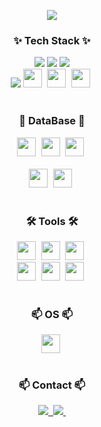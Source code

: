 <style> 
.img{height: 30px; margin-right: 5px;}
</style>

<!--타이틀 부분-->
<p align="center">
  <img src="https://github.com/BrotherZin/BrotherZin/assets/104006894/10fe3939-d33a-4c68-afca-76da1c48a144">
</p>


<!--내용 부분-->
<h3 align="center">✨ Tech Stack ✨</h3>
<div align="center">
  <img src="https://img.shields.io/badge/java-%23ED8B00.svg?style=for-the-badge&logo=openjdk&logoColor=white"  />
  <img src="https://img.shields.io/badge/javascript-F7DF1E.svg?style=for-the-badge&logo=javascript&logoColor=20232a"  />
  <img src="https://img.shields.io/badge/html5-E34F26.svg?style=for-the-badge&logo=html5&logoColor=white" />
</div>

<!-- <div align="center">
  <img src="https://img.shields.io/badge/Java-3766AB?style=flat-square&logo=Java&logoColor=white"/>&nbsp
  <img src="https://img.shields.io/badge/javascript-F7DF1E.svg?style=for-the-badge&logo=javascript&logoColor=20232a" />&nbsp
  <img src="https://img.shields.io/badge/html5-E34F26.svg?style=for-the-badge&logo=html5&logoColor=white" />&nbsp
</div> -->

<div align="center">
  <img src="https://img.shields.io/badge/Spring-6DB33F?style=flat-square&logo=Spring&logoColor=white"  />
  <img src="https://img.shields.io/badge/jQuery-0769AD?style=flat-square&logo=jQuery&logoColor=white" style="height: 30px; margin-right: 5px;" />
  <img src="https://img.shields.io/badge/css3-1572B6.svg?style=for-the-badge&logo=css3&logoColor=white" style="height: 30px; margin-right: 5px;" />
  <img src="https://img.shields.io/badge/Apache Tomcat-F8DC75?style=flat-square&logo=apachetomcat&logoColor=black" style="height: 30px; margin-right: 5px;" />
  
</div>



<br>

<h3 align="center"> 💾 DataBase 💾</h3>
<div align="center">
  <img src="https://img.shields.io/badge/MySQL-4479A1?style=flat-square&logo=MySQL&logoColor=white" style="height: 30px; margin-right: 5px;"/>
  <img src="https://img.shields.io/badge/ORACE-F80000?style=flat-square&logo=oracle&logoColor=white" style="height: 30px; margin-right: 5px;" />
  <img src="https://img.shields.io/badge/postgres-%23316192.svg?style=for-the-badge&logo=postgresql&logoColor=white" style="height: 30px; margin-right: 5px;" />
<!--   <img src="https://img.shields.io/badge/PostgreSQL-4169E1?style=flat-square&logo=postgresql-80bfff&logoColor=white" style="height: 30px; margin-right: 5px;" /> -->
</div>

<br>

<div align="center">
  <img src="https://img.shields.io/badge/MariaDB-003545?style=flat-square&logo=mariaDB&logoColor=white" style="height: 30px; margin-right: 5px;"/>
  <img src="https://img.shields.io/badge/MSSQL-3766AB?style=flat-square&logo=MSSQL&logoColor=white" style="height: 30px; margin-right: 5px;" />
</div>

<br>

<h3 align="center">🛠 Tools 🛠</h3>
<div align="center">
  <img src="https://img.shields.io/badge/git-F05033.svg?style=for-the-badge&logo=git&logoColor=white"style="height: 30px; margin-right: 5px;" />
  <img src="https://img.shields.io/badge/github-181717.svg?style=for-the-badge&logo=github&logoColor=white" style="height: 30px; margin-right: 5px;"/>
  <img src="https://img.shields.io/badge/Notion-F3F3F3.svg?style=for-the-badge&logo=notion&logoColor=black" style="height: 30px; margin-right: 5px;"/>
</div>

<div align="center">
  <img src="https://img.shields.io/badge/Eclipse-FE7A16.svg?style=for-the-badge&logo=Eclipse&logoColor=white" style="height: 30px; margin-right: 5px;" />
  <img src="https://img.shields.io/badge/VSCode-2C2C32.svg?style=for-the-badge&logo=visual-studio-code&logoColor=22ABF3" style="height: 30px; margin-right: 5px;"/>
  <img src="https://img.shields.io/badge/VIM-%2311AB00.svg?style=for-the-badge&logo=vim&logoColor=white" style="height: 30px; margin-right: 5px;" />
  
</div>

<br>

<h3 align="center">📫 OS 📫</h3>
<div align="center">
 <img src="https://img.shields.io/badge/Linux-FCC624?style=flat-square&logo=linux&logoColor=black" style="height: 30px; margin-right: 5px;"/>
</div>

<br>

<h3 align="center">📫 Contact 📫</h3>
<div align="center">
<!--   <a href="https://velog.io/@oka1313">
    <img src="https://img.shields.io/badge/Velog-1EBC8F?style=for-the-badge&logo=velog&logoColor=white" />&nbsp
  </a> -->
  <a href="mailto:ahj13k@gmail.com">
    <img
      src="https://img.shields.io/badge/ahj13k@gmail.com-D14836?style=for-the-badge&logo=gmail&logoColor=white"/>&nbsp
  </a>
   <a href="mailto:hjan@infomail.co.kr">
    <img
      src="https://img.shields.io/badge/hjan@infomail.co.kr-3399ff?style=for-the-badge&logo=company&logoColor=white"/>&nbsp
  </a>
</div>



